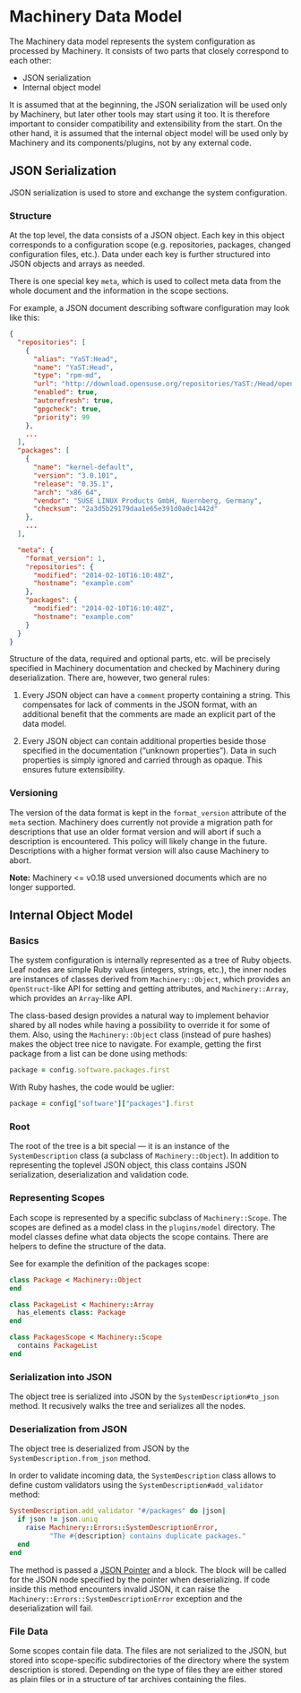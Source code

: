 # Machinery Data Model

The Machinery data model represents the system configuration as processed by
Machinery. It consists of two parts that closely correspond to each other:

  * JSON serialization
  * Internal object model

It is assumed that at the beginning, the JSON serialization will be used only
by Machinery, but later other tools may start using it too. It is therefore
important to consider compatibility and extensibility from the start. On the
other hand, it is assumed that the internal object model will be used only by
Machinery and its components/plugins, not by any external code.


## JSON Serialization

JSON serialization is used to store and exchange the system configuration.

### Structure

At the top level, the data consists of a JSON object. Each key in this object
corresponds to a configuration scope (e.g. repositories, packages, changed
configuration files, etc.). Data under each key is further structured into
JSON objects and arrays as needed.

There is one special key `meta`, which is used to collect meta data from the
whole document and the information in the scope sections.

For example, a JSON document describing software configuration may look like this:

```json
{
  "repositories": [
    {
      "alias": "YaST:Head",
      "name": "YaST:Head",
      "type": "rpm-md",
      "url": "http://download.opensuse.org/repositories/YaST:/Head/openSUSE_12.3/",
      "enabled": true,
      "autorefresh": true,
      "gpgcheck": true,
      "priority": 99
    },
    ...
  ],
  "packages": [
    {
      "name": "kernel-default",
      "version": "3.0.101",
      "release": "0.35.1",
      "arch": "x86_64",
      "vendor": "SUSE LINUX Products GmbH, Nuernberg, Germany",
      "checksum": "2a3d5b29179daa1e65e391d0a0c1442d"
    },
    ...
  ],

  "meta": {
    "format_version": 1,
    "repositories": {
      "modified": "2014-02-10T16:10:48Z",
      "hostname": "example.com"
    },
    "packages": {
      "modified": "2014-02-10T16:10:48Z",
      "hostname": "example.com"
    }
  }
}
```

Structure of the data, required and optional parts, etc. will be precisely
specified in Machinery documentation and checked by Machinery during
deserialization. There are, however, two general rules:

  1. Every JSON object can have a `comment` property containing a string. This
     compensates for lack of comments in the JSON format, with an additional
     benefit that the comments are made an explicit part of the data model.

  2. Every JSON object can contain additional properties beside those
     specified in the documentation (“unknown properties”). Data in such
     properties is simply ignored and carried through as opaque. This ensures
     future extensibility.

### Versioning

The version of the data format is kept in the `format_version` attribute of
the `meta` section. Machinery does currently not provide a migration path for
descriptions that use an older format version and will abort if such a
description is encountered. This policy will likely change in the
future. Descriptions with a higher format version will also cause Machinery to
abort.

**Note:** Machinery <= v0.18 used unversioned documents which are no longer supported.


## Internal Object Model

### Basics

The system configuration is internally represented as a tree of Ruby
objects. Leaf nodes are simple Ruby values (integers, strings, etc.), the
inner nodes are instances of classes derived from `Machinery::Object`, which
provides an `OpenStruct`-like API for setting and getting attributes, and
`Machinery::Array`, which provides an `Array`-like API.

The class-based design provides a natural way to implement behavior shared by
all nodes while having a possibility to override it for some of them. Also,
using the `Machinery::Object` class (instead of pure hashes) makes the object
tree nice to navigate. For example, getting the first package from a list can
be done using methods:

```ruby
package = config.software.packages.first
```

With Ruby hashes, the code would be uglier:

```ruby
package = config["software"]["packages"].first
```

### Root

The root of the tree is a bit special — it is an instance of the
`SystemDescription` class (a subclass of `Machinery::Object`). In addition to
representing the toplevel JSON object, this class contains JSON serialization,
deserialization and validation code.

### Representing Scopes

Each scope is represented by a specific subclass of `Machinery::Scope`. The
scopes are defined as a model class in the `plugins/model` directory. The
model classes define what data objects the scope contains. There are helpers
to define the structure of the data.

See for example the definition of the packages scope:

```ruby
class Package < Machinery::Object
end

class PackageList < Machinery::Array
  has_elements class: Package
end

class PackagesScope < Machinery::Scope
  contains PackageList
end
```

### Serialization into JSON

The object tree is serialized into JSON by the `SystemDescription#to_json`
method. It recusively walks the tree and serializes all the nodes.

### Deserialization from JSON

The object tree is deserialized from JSON by the `SystemDescription.from_json` method.

In order to validate incoming data, the `SystemDescription` class allows to
define custom validators using the `SystemDescription#add_validator` method:

```ruby
SystemDescription.add_validator "#/packages" do |json|
  if json != json.uniq
    raise Machinery::Errors::SystemDescriptionError,
          "The #{description} contains duplicate packages."
  end
end
```

The method is passed a [JSON Pointer](http://tools.ietf.org/html/rfc6901) and
a block. The block will be called for the JSON node specified by the pointer
when deserializing. If code inside this method encounters invalid JSON, it can
raise the `Machinery::Errors::SystemDescriptionError` exception and the
deserialization will fail.

### File Data

Some scopes contain file data. The files are not serialized to the JSON, but
stored into scope-specific subdirectories of the directory where the system
description is stored. Depending on the type of files they are either stored
as plain files or in a structure of tar archives containing the files.
